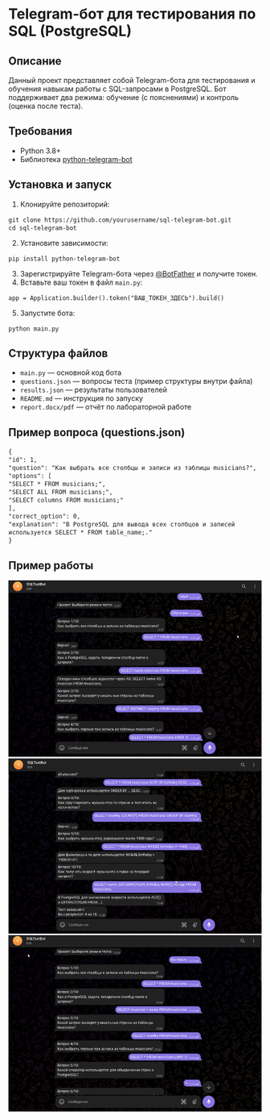 # Telegram-бот для тестирования по SQL (PostgreSQL)

## Описание
Данный проект представляет собой Telegram-бота для тестирования и обучения навыкам работы с SQL-запросами в PostgreSQL. Бот поддерживает два режима: обучение (с пояснениями) и контроль (оценка после теста).

## Требования
- Python 3.8+
- Библиотека [python-telegram-bot](https://python-telegram-bot.org/)

## Установка и запуск

1. Клонируйте репозиторий:
``` 
git clone https://github.com/yourusername/sql-telegram-bot.git
cd sql-telegram-bot 
```
2. Установите зависимости:
```
pip install python-telegram-bot
```
3. Зарегистрируйте Telegram-бота через [@BotFather](https://t.me/BotFather) и получите токен.
4. Вставьте ваш токен в файл `main.py`:
```
app = Application.builder().token("ВАШ_ТОКЕН_ЗДЕСЬ").build()
```
5. Запустите бота:
```
python main.py
```
## Структура файлов
- `main.py` — основной код бота
- `questions.json` — вопросы теста (пример структуры внутри файла)
- `results.json` — результаты пользователей
- `README.md` — инструкция по запуску
- `report.docx/pdf` — отчёт по лабораторной работе

## Пример вопроса (questions.json)
```
{
"id": 1,
"question": "Как выбрать все столбцы и записи из таблицы musicians?",
"options": [
"SELECT * FROM musicians;",
"SELECT ALL FROM musicians;",
"SELECT columns FROM musicians;"
],
"correct_option": 0,
"explanation": "В PostgreSQL для вывода всех столбцов и записей используется SELECT * FROM table_name;."
}
```

## Пример работы

![img.png](img.png)
![img_1.png](img_1.png)
![img_2.png](img_2.png)



